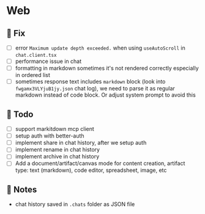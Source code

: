 # Web

## 🐛 Fix

- [ ] error `Maximum update depth exceeded.` when using `useAutoScroll` in `chat.client.tsx`
- [ ] performance issue in chat
- [ ] formatting in markdown sometimes it's not rendered correctly especially in ordered list
- [ ] sometimes response text includes ````markdown```` block (look into `fwgamx3VLYjuB1jy.json` chat log), we need to parse it as regular markdown instead of code block. Or adjust system prompt to avoid this

## 🎯 Todo

- [ ] support markitdown mcp client
- [ ] setup auth with better-auth
- [ ] implement share in chat history, after we setup auth
- [ ] implement rename in chat history
- [ ] implement archive in chat history
- [ ] Add a document/artifact/canvas mode for content creation, artifact type: text (markdown), code editor, spreadsheet, image, etc

## 📝 Notes

- chat history saved in `.chats` folder as JSON file
